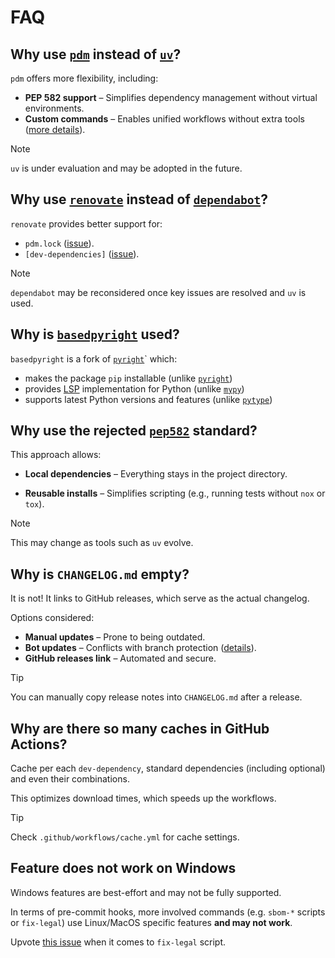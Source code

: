 <!--
SPDX-FileCopyrightText: © 2025 open-nudge <https://github.com/open-nudge>
SPDX-FileContributor: szymonmaszke <github@maszke.co>

SPDX-License-Identifier: Apache-2.0
-->

# FAQ

## Why use [`pdm`](https://github.com/pdm-project/pdm) instead of [`uv`](https://github.com/astral-sh/uv)?

`pdm` offers more flexibility, including:

- __PEP 582 support__ – Simplifies dependency management without virtual environments.
- __Custom commands__ – Enables unified workflows without extra tools ([more details](https://github.com/astral-sh/uv/issues/5903)).

> [!NOTE]
> `uv` is under evaluation and may be adopted in the future.

## Why use [`renovate`](https://github.com/renovatebot/renovate) instead of [`dependabot`](https://github.com/dependabot)?

`renovate` provides better support for:

- `pdm.lock` ([issue](https://github.com/dependabot/dependabot-core/issues/3190)).
- `[dev-dependencies]` ([issue](https://github.com/dependabot/dependabot-core/issues/10847)).

> [!NOTE]
> `dependabot` may be reconsidered once key issues are
> resolved and `uv` is used.

## Why is [`basedpyright`](https://docs.basedpyright.com/latest/) used?

`basedpyright` is a fork of [`pyright`](https://github.com/microsoft/pyright)\`
which:

- makes the package `pip` installable
    (unlike [`pyright`](https://github.com/microsoft/pyright))
- provides [LSP](https://microsoft.github.io/language-server-protocol/)
    implementation for Python (unlike [`mypy`](https://github.com/python/mypy))
- supports latest Python versions and features
    (unlike [`pytype`](https://github.com/google/pytype))

## Why use the rejected [`pep582`](https://peps.python.org/pep-0582/) standard?

This approach allows:

- __Local dependencies__ – Everything stays in the project directory.

- __Reusable installs__ – Simplifies scripting (e.g., running tests without
    `nox` or `tox`).

> [!NOTE]
> This may change as tools such as `uv` evolve.

## Why is `CHANGELOG.md` empty?

It is not! It links to GitHub releases, which serve as the actual changelog.

Options considered:

- __Manual updates__ – Prone to being outdated.
- __Bot updates__ – Conflicts with branch protection ([details](https://github.com/orgs/community/discussions/25305)).
- __GitHub releases link__ – Automated and secure.

> [!TIP]
> You can manually copy release notes into `CHANGELOG.md`
> after a release.

## Why are there so many caches in GitHub Actions?

Cache per each `dev-dependency`, standard dependencies (including optional)
and even their combinations.

This optimizes download times, which speeds up the workflows.

> [!TIP]
> Check `.github/workflows/cache.yml` for cache settings.

## Feature does not work on Windows

Windows features are best-effort and may not be fully supported.

In terms of pre-commit hooks, more involved commands
(e.g. `sbom-*` scripts or `fix-legal`) use Linux/MacOS specific features
__and may not work__.

Upvote [this issue](https://github.com/fsfe/reuse-tool/issues/1108)
when it comes to `fix-legal` script.
